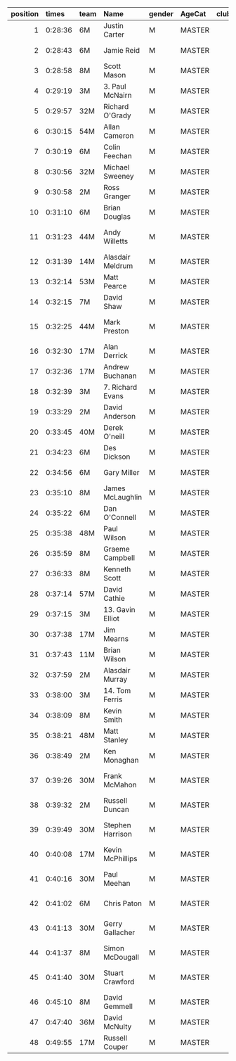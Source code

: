 |   position | times   | team   | Name             | gender   | AgeCat   |   clubnumber | Club name                  | Website                                    |   finishPosition |
|-----------:|:--------|:-------|:-----------------|:---------|:---------|-------------:|:---------------------------|:-------------------------------------------|-----------------:|
|          1 | 0:28:36 | 6M     | Justin Carter    | M        | MASTER   |            6 | Cambuslang Harriers        | https://cambuslangharriers.org/            |               15 |
|          2 | 0:28:43 | 6M     | Jamie Reid       | M        | MASTER   |            6 | Cambuslang Harriers        | https://cambuslangharriers.org/            |               17 |
|          3 | 0:28:58 | 8M     | Scott Mason      | M        | MASTER   |            8 | Bellahouston Harriers      | http://www.bellahoustonharriers.co.uk/     |               19 |
|          4 | 0:29:19 | 3M     | 3. Paul McNairn  | M        | MASTER   |            3 | Bellahouston RR            | https://www.bellahoustonroadrunners.co.uk/ |               21 |
|          5 | 0:29:57 | 32M    | Richard O'Grady  | M        | MASTER   |           32 | Helensburgh AAC            | https://www.helensburghaac.com/            |               25 |
|          6 | 0:30:15 | 54M    | Allan Cameron    | M        | MASTER   |           54 | VP-Glasgow                 | https://www.vp-glasgow.com                 |               27 |
|          7 | 0:30:19 | 6M     | Colin Feechan    | M        | MASTER   |            6 | Cambuslang Harriers        | https://cambuslangharriers.org/            |               29 |
|          8 | 0:30:56 | 32M    | Michael Sweeney  | M        | MASTER   |           32 | Helensburgh AAC            | https://www.helensburghaac.com/            |               38 |
|          9 | 0:30:58 | 2M     | Ross Granger     | M        | MASTER   |            2 | Kilmarnock H&AC            | http://www.kilmarnockharriers.com/         |               40 |
|         10 | 0:31:10 | 6M     | Brian Douglas    | M        | MASTER   |            6 | Cambuslang Harriers        | https://cambuslangharriers.org/            |               41 |
|         11 | 0:31:23 | 44M    | Andy Willetts    | M        | MASTER   |           44 | North Ayrshire AAC         | https://naathletics.co.uk/                 |               44 |
|         12 | 0:31:39 | 14M    | Alasdair Meldrum | M        | MASTER   |           14 | Ayr Seaforth AC            | https://www.ayrseaforth.co.uk/             |               45 |
|         13 | 0:32:14 | 53M    | Matt Pearce      | M        | MASTER   |           53 | Troon Tortoises            | http://troontortoises.co.uk                |               49 |
|         14 | 0:32:15 | 7M     | David Shaw       | M        | MASTER   |            7 | Giffnock North AC          | https://www.giffnocknorth.co.uk/           |               50 |
|         15 | 0:32:25 | 44M    | Mark Preston     | M        | MASTER   |           44 | North Ayrshire AAC         | https://naathletics.co.uk/                 |               51 |
|         16 | 0:32:30 | 17M    | Alan Derrick     | M        | MASTER   |           17 | Calderglen Harriers        | http://www.calderglenharriers.org.uk/      |               52 |
|         17 | 0:32:36 | 17M    | Andrew Buchanan  | M        | MASTER   |           17 | Calderglen Harriers        | http://www.calderglenharriers.org.uk/      |               54 |
|         18 | 0:32:39 | 3M     | 7. Richard Evans | M        | MASTER   |            3 | Bellahouston RR            | https://www.bellahoustonroadrunners.co.uk/ |               55 |
|         19 | 0:33:29 | 2M     | David Anderson   | M        | MASTER   |            2 | Kilmarnock H&AC            | http://www.kilmarnockharriers.com/         |               66 |
|         20 | 0:33:45 | 40M    | Derek O'neill    | M        | MASTER   |           40 | Motherwell AC              | https://motherwellac.com/                  |               67 |
|         21 | 0:34:23 | 6M     | Des Dickson      | M        | MASTER   |            6 | Cambuslang Harriers        | https://cambuslangharriers.org/            |               73 |
|         22 | 0:34:56 | 6M     | Gary Miller      | M        | MASTER   |            6 | Cambuslang Harriers        | https://cambuslangharriers.org/            |               80 |
|         23 | 0:35:10 | 8M     | James McLaughlin | M        | MASTER   |            8 | Bellahouston Harriers      | http://www.bellahoustonharriers.co.uk/     |               82 |
|         24 | 0:35:22 | 6M     | Dan O'Connell    | M        | MASTER   |            6 | Cambuslang Harriers        | https://cambuslangharriers.org/            |               84 |
|         25 | 0:35:38 | 48M    | Paul Wilson      | M        | MASTER   |           48 | Springburn Harriers        | https://www.springburnharriers.co.uk/      |               86 |
|         26 | 0:35:59 | 8M     | Graeme Campbell  | M        | MASTER   |            8 | Bellahouston Harriers      | http://www.bellahoustonharriers.co.uk/     |               92 |
|         27 | 0:36:33 | 8M     | Kenneth Scott    | M        | MASTER   |            8 | Bellahouston Harriers      | http://www.bellahoustonharriers.co.uk/     |              100 |
|         28 | 0:37:14 | 57M    | David Cathie     | M        | MASTER   |           57 | Whitemoss AAC              | https://whitemossaac.co.uk/                |              108 |
|         29 | 0:37:15 | 3M     | 13. Gavin Elliot | M        | MASTER   |            3 | Bellahouston RR            | https://www.bellahoustonroadrunners.co.uk/ |              109 |
|         30 | 0:37:38 | 17M    | Jim Mearns       | M        | MASTER   |           17 | Calderglen Harriers        | http://www.calderglenharriers.org.uk/      |              110 |
|         31 | 0:37:43 | 11M    | Brian Wilson     | M        | MASTER   |           11 | Airdrie Harriers           | http://airdrieharriers.org/                |              111 |
|         32 | 0:37:59 | 2M     | Alasdair Murray  | M        | MASTER   |            2 | Kilmarnock H&AC            | http://www.kilmarnockharriers.com/         |              114 |
|         33 | 0:38:00 | 3M     | 14. Tom Ferris   | M        | MASTER   |            3 | Bellahouston RR            | https://www.bellahoustonroadrunners.co.uk/ |              116 |
|         34 | 0:38:09 | 8M     | Kevin Smith      | M        | MASTER   |            8 | Bellahouston Harriers      | http://www.bellahoustonharriers.co.uk/     |              121 |
|         35 | 0:38:21 | 48M    | Matt Stanley     | M        | MASTER   |           48 | Springburn Harriers        | https://www.springburnharriers.co.uk/      |              123 |
|         36 | 0:38:49 | 2M     | Ken Monaghan     | M        | MASTER   |            2 | Kilmarnock H&AC            | http://www.kilmarnockharriers.com/         |              126 |
|         37 | 0:39:26 | 30M    | Frank McMahon    | M        | MASTER   |           30 | Greenock Glenpark Harriers | https://greenockglenparkharriers.com/      |              132 |
|         38 | 0:39:32 | 2M     | Russell Duncan   | M        | MASTER   |            2 | Kilmarnock H&AC            | http://www.kilmarnockharriers.com/         |              133 |
|         39 | 0:39:49 | 30M    | Stephen Harrison | M        | MASTER   |           30 | Greenock Glenpark Harriers | https://greenockglenparkharriers.com/      |              134 |
|         40 | 0:40:08 | 17M    | Kevin McPhillips | M        | MASTER   |           17 | Calderglen Harriers        | http://www.calderglenharriers.org.uk/      |              137 |
|         41 | 0:40:16 | 30M    | Paul Meehan      | M        | MASTER   |           30 | Greenock Glenpark Harriers | https://greenockglenparkharriers.com/      |              138 |
|         42 | 0:41:02 | 6M     | Chris Paton      | M        | MASTER   |            6 | Cambuslang Harriers        | https://cambuslangharriers.org/            |              142 |
|         43 | 0:41:13 | 30M    | Gerry Gallacher  | M        | MASTER   |           30 | Greenock Glenpark Harriers | https://greenockglenparkharriers.com/      |              143 |
|         44 | 0:41:37 | 8M     | Simon McDougall  | M        | MASTER   |            8 | Bellahouston Harriers      | http://www.bellahoustonharriers.co.uk/     |              144 |
|         45 | 0:41:40 | 30M    | Stuart Crawford  | M        | MASTER   |           30 | Greenock Glenpark Harriers | https://greenockglenparkharriers.com/      |              145 |
|         46 | 0:45:10 | 8M     | David Gemmell    | M        | MASTER   |            8 | Bellahouston Harriers      | http://www.bellahoustonharriers.co.uk/     |              154 |
|         47 | 0:47:40 | 36M    | David McNulty    | M        | MASTER   |           36 | Larkhall YMCA              | https://www.larkhallymcaharriers.org       |              156 |
|         48 | 0:49:55 | 17M    | Russell Couper   | M        | MASTER   |           17 | Calderglen Harriers        | http://www.calderglenharriers.org.uk/      |              159 |